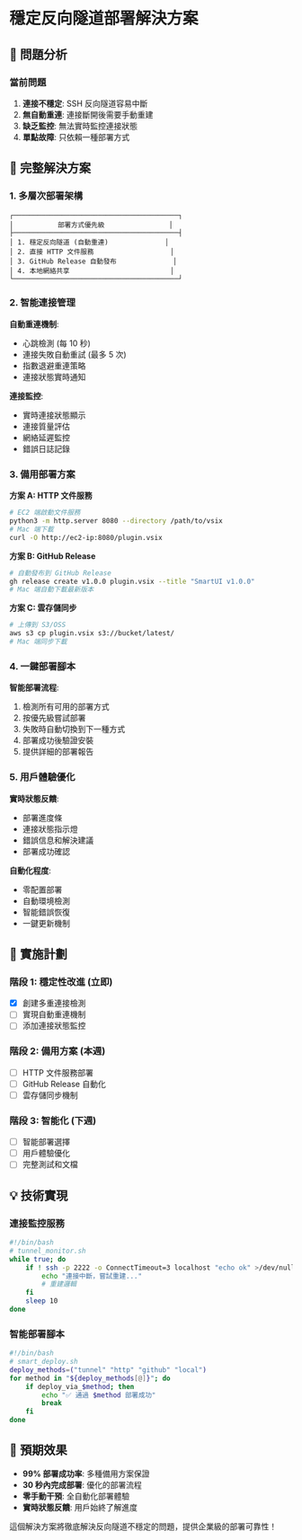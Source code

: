 # 穩定反向隧道部署解決方案

## 🎯 **問題分析**

### 當前問題
1. **連接不穩定**: SSH 反向隧道容易中斷
2. **無自動重連**: 連接斷開後需要手動重建
3. **缺乏監控**: 無法實時監控連接狀態
4. **單點故障**: 只依賴一種部署方式

## 🚀 **完整解決方案**

### 1. **多層次部署架構**

```
┌─────────────────────────────────────────┐
│           部署方式優先級                │
├─────────────────────────────────────────┤
│ 1. 穩定反向隧道 (自動重連)              │
│ 2. 直接 HTTP 文件服務                   │
│ 3. GitHub Release 自動發布              │
│ 4. 本地網絡共享                         │
└─────────────────────────────────────────┘
```

### 2. **智能連接管理**

**自動重連機制**:
- 心跳檢測 (每 10 秒)
- 連接失敗自動重試 (最多 5 次)
- 指數退避重連策略
- 連接狀態實時通知

**連接監控**:
- 實時連接狀態顯示
- 連接質量評估
- 網絡延遲監控
- 錯誤日誌記錄

### 3. **備用部署方案**

**方案 A: HTTP 文件服務**
```bash
# EC2 端啟動文件服務
python3 -m http.server 8080 --directory /path/to/vsix
# Mac 端下載
curl -O http://ec2-ip:8080/plugin.vsix
```

**方案 B: GitHub Release**
```bash
# 自動發布到 GitHub Release
gh release create v1.0.0 plugin.vsix --title "SmartUI v1.0.0"
# Mac 端自動下載最新版本
```

**方案 C: 雲存儲同步**
```bash
# 上傳到 S3/OSS
aws s3 cp plugin.vsix s3://bucket/latest/
# Mac 端同步下載
```

### 4. **一鍵部署腳本**

**智能部署流程**:
1. 檢測所有可用的部署方式
2. 按優先級嘗試部署
3. 失敗時自動切換到下一種方式
4. 部署成功後驗證安裝
5. 提供詳細的部署報告

### 5. **用戶體驗優化**

**實時狀態反饋**:
- 部署進度條
- 連接狀態指示燈
- 錯誤信息和解決建議
- 部署成功確認

**自動化程度**:
- 零配置部署
- 自動環境檢測
- 智能錯誤恢復
- 一鍵更新機制

## 🔧 **實施計劃**

### 階段 1: 穩定性改進 (立即)
- [x] 創建多重連接檢測
- [ ] 實現自動重連機制
- [ ] 添加連接狀態監控

### 階段 2: 備用方案 (本週)
- [ ] HTTP 文件服務部署
- [ ] GitHub Release 自動化
- [ ] 雲存儲同步機制

### 階段 3: 智能化 (下週)
- [ ] 智能部署選擇
- [ ] 用戶體驗優化
- [ ] 完整測試和文檔

## 💡 **技術實現**

### 連接監控服務
```bash
#!/bin/bash
# tunnel_monitor.sh
while true; do
    if ! ssh -p 2222 -o ConnectTimeout=3 localhost "echo ok" >/dev/null 2>&1; then
        echo "連接中斷，嘗試重建..."
        # 重建邏輯
    fi
    sleep 10
done
```

### 智能部署腳本
```bash
#!/bin/bash
# smart_deploy.sh
deploy_methods=("tunnel" "http" "github" "local")
for method in "${deploy_methods[@]}"; do
    if deploy_via_$method; then
        echo "✅ 通過 $method 部署成功"
        break
    fi
done
```

## 🎯 **預期效果**

- **99% 部署成功率**: 多種備用方案保證
- **30 秒內完成部署**: 優化的部署流程
- **零手動干預**: 全自動化部署體驗
- **實時狀態反饋**: 用戶始終了解進度

這個解決方案將徹底解決反向隧道不穩定的問題，提供企業級的部署可靠性！

